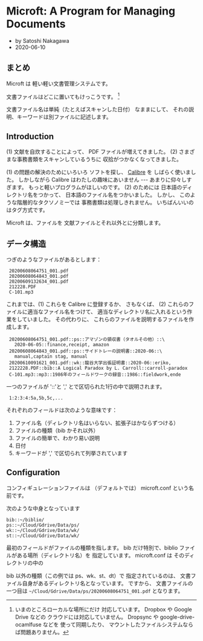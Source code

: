 <!-- -*- coding: utf-8; mode: markdown -*- -->

# Microft: A Program for Managing Documents

- by Satoshi Nakagawa
- 2020-06-10

## まとめ

Microft は 軽い軽い文書管理システムです。

文書ファイルはどこに置いてもけっこうです。
[^local]

[^local]: いまのところローカルな場所にだけ
対応しています。
Dropbox や Google Drive などの
クラウドには対応していません。
Dropsync や google-drive-ocamlfuse などを
使って同期したり、
マウントしたファイルシステムならば問題ありません。


文書ファイル名は単純（たとえばスキャンした日付）
なままにして、
それの説明、キーワードは別ファイルに記述します。


## Introduction

(1) 文献を自炊することによって、
PDF ファイルが増えてきました。
(2) さまざまな事務書類をスキャンしているうちに
収拾がつかなくなってきました。

(1) の問題の解決のためにいろいろ
ソフトを探し、
[Calibre](https://calibre-ebook.com/) を
しばらく使いました。
しかしながら Calibre はわたしの趣味にあいません ---
あまりに仰々しすぎます。
もっと軽いプログラムがほしいのです。
(2) のためには
日本語のディレクトリ名をつかって、
日本語のファイル名をつかいました。
しかし、
このような階層的なタクソノミーでは
事務書類は処理しきれません。
いちばんいいのはタグ方式です。

Microft は、ファイルを
文献ファイルとそれ以外とに分類します。

## データ構造

つぎのようなファイルがあるとします：

     20200608064751_001.pdf
     20200608064843_001.pdf
     20200609132634_001.pdf
     212228.PDF
     C-101.mp3
     

これまでは、(1) これらを Calibre に登録するか、
さもなくば、
(2) これらのファイルに適当なファイル名をつけて、
適当なディレクトリ名に入れるという作業をしていました。
その代わりに、
これらのファイルを説明するファイルを作成します。

     20200608064751_001.pdf::ps::アマゾンの領収書（タオルその他）::\
       2020-06-05::finance,receipt, amazon
     20200608064843_001.pdf::ps::サイドトレーの説明書::2020-06::\
       manual,captain stag, manual
     20200610091621_001.pdf::wk::龍谷大学出張証明書::2020-06::eriko,
     2122228.PDF::bib::A Logical Paradox by L. Carroll::carroll-paradox
     C-101.mp3::mp3::1986年のフィールドワークの録音::1986::fieldwork,ende

一つのファイルが '::'と ',' とで区切られた1行の中で説明されます。

     1:2:3:4:5a,5b,5c,...


それぞれのフィールドは次のような意味です：

 1. ファイル名（ディレクトリ名はいらない、拡張子はかならずつける）
 2. ファイルの種類（bib かそれ以外）
 3. ファイルの簡単で、わかり易い説明
 4. 日付
 5. キーワードが ',' で区切られて列挙されています
 

## Configuration

コンフィギュレーションファイルは
（デフォルトでは） microft.conf という名前です。

次のような中身となっています

    bib::~/biblio/
    ps::~/Cloud/Gdrive/Data/ps/
    wk::~/Cloud/Gdrive/Data/wk/
    st::~/Cloud/Gdrive/Data/wk/

最初のフィールドがファイルの種類を指します。
bib だけ特別で、biblio ファイルがある場所（ディレクトリ名）を
指定しています。
microft.conf は
そのディレクトリの中の

bib 以外の種類（この例では ps、wk、st、dt）で
指定されているのは、
文書ファイル自身があるディレクトリ名となっています。
ですから、
文書ファイルの一つ目は `~/Cloud/Gdrive/Data/ps/20200608064751_001.pdf` 
となります。

